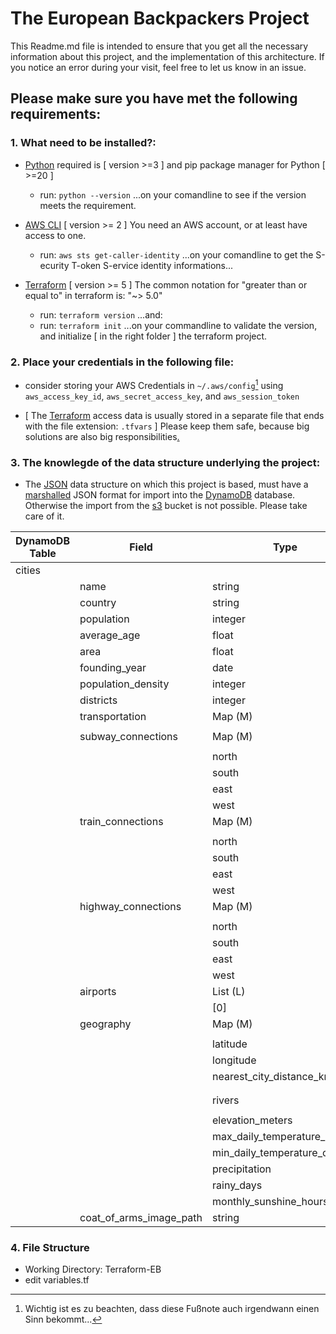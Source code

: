 # The European Backpackers Project
This Readme.md file is intended to ensure that you get all the necessary information about this project, and the implementation of this architecture. If you notice an error during your visit, feel free to let us know in an issue.

## Please make sure you have met the following requirements:

### 1. What need to be installed?:

- [Python](https://www.python.org/downloads/) required is [ version >=3 ] and pip package manager for Python [ >=20 ]

    - run: ```python --version``` ...on your comandline to see if the version meets the requirement.

- [AWS CLI](https://docs.aws.amazon.com/cli/latest/userguide/getting-started-install.html) [ version >= 2 ] You need an AWS account, or at least have access to one.

    - run: `aws sts get-caller-identity` ...on your comandline to get the S-ecurity T-oken S-ervice identity informations...

- [Terraform](https://developer.hashicorp.com/terraform/downloads) [ version >= 5 ] The common notation for "greater than or equal to" in terraform is: "~> 5.0"

    - run: `terraform version` ...and:
    - run: `terraform init` ...on your commandline to validate the version, and initialize [ in the right folder ] the terraform project. 

### 2. Place your credentials in the following file:

- consider storing your AWS Credentials in `~/.aws/config`[^1] using `aws_access_key_id`, `aws_secret_access_key`, and `aws_session_token`

- [ The [Terraform](https://github.com/jamigeo/European_Backpackers/tree/main/Terraform%20templates/credentials.txt) access data is usually stored in a separate file that ends with the file extension: `.tfvars` ] Please keep them safe, because big solutions are also big responsibilities[.](images/stand_alone.jpg)

### 3. The knowlegde of the data structure underlying the project:

- The [JSON](data_structure.json) data structure on which this project is based, must have a [marshalled](https://en.wikipedia.org/wiki/Marshalling_(computer_science)) JSON format for import into the [DynamoDB](https://github.com/jamigeo/European_Backpackers/tree/main/Terraform%20templates/dynamodb.tf) database. Otherwise the import from the [s3](https://github.com/jamigeo/European_Backpackers/tree/main/Terraform%20templates/s3.tf) bucket is not possible. Please take care of it.

| DynamoDB Table | Field                   | Type    |
| --------------- | ----------------------- | ------- |
| cities          |                        |         |
|                 | name                   | string  |
|                 | country                | string  |
|                 | population             | integer |
|                 | average_age            | float   |
|                 | area                   | float   |
|                 | founding_year          | date    |
|                 | population_density     | integer |
|                 | districts              | integer |
|                 | transportation         | Map (M) |
|                 |                        |         |
|                 | subway_connections     | Map (M) |
|                 |                        |         |
|                 |                        | north   | integer |
|                 |                        | south   | integer |
|                 |                        | east    | integer |
|                 |                        | west    | integer |
|                 | train_connections      | Map (M) |
|                 |                        |         |
|                 |                        | north   | integer |
|                 |                        | south   | integer |
|                 |                        | east    | integer |
|                 |                        | west    | integer |
|                 | highway_connections    | Map (M) |
|                 |                        |         |
|                 |                        | north   | integer |
|                 |                        | south   | integer |
|                 |                        | east    | integer |
|                 |                        | west    | integer |
|                 | airports               | List (L) |
|                 |                        | [0]     | string  |
|                 | geography              | Map (M) |
|                 |                        |         |
|                 |                        | latitude                | float   |
|                 |                        | longitude               | float   |
|                 |                        | nearest_city_distance_km | Map (M) |
|                 |                        |                          | value   | float   |
|                 |                        |                          | unit    | string  |
|                 |                        | rivers                  | List (L) |
|                 |                        |                          | [0]     | string  |
|                 |                        | elevation_meters        | integer |
|                 |                        | max_daily_temperature_celsius | double |
|                 |                        | min_daily_temperature_celsius | double |
|                 |                        | precipitation           | string  |
|                 |                        | rainy_days              | integer |
|                 |                        | monthly_sunshine_hours  | integer |
|                 | coat_of_arms_image_path | string  |

### 4. File Structure

- Working Directory: Terraform-EB
- edit variables.tf

[^1]: Wichtig ist es zu beachten, dass diese Fußnote auch irgendwann einen Sinn bekommt...



